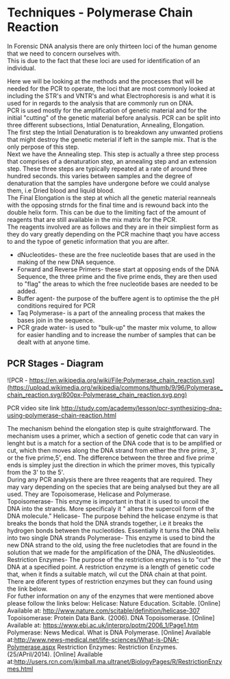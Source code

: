 # Techniques - Polymerase Chain Reaction

In Forensic DNA analysis there are only thirteen loci of the human genome that we need to concern ourselves with.  
This is due to the fact that these loci are used for identification of an individual.  

Here we will be looking at the methods and the processes that will be needed for the PCR to operate, the loci that are most commonly looked at including the STR's and VNTR's and what Electrophoresis is and what it is used for in regards to the analysis that are commonly run on DNA.  
PCR is used mostly for the amplification of genetic material and for the initial "cutting" of the genetic material before analysis. PCR  can be split into three different subsections, Intial Denaturation, Annealing, Elongation.   
The first step the Intiail Denaturation is to breakdown any unwanted protiens that might destroy the genetic meterial if left in the sample mix. That is the only perpose of this step.  
Next we have the Annealing step. This step is actually a three step process that comprises of a denaturation step, an annealing step and an extension step. These three steps are typically repeated at a rate of around three hundred seconds. this varies between samples and the degree of denaturation that the samples have undergone before we could analyse them, i.e Dried blood and liquid blood.  
The Final Elongation is the step at which all the genetic material reanneals with the opposing strnds for the final time and is rewound back into the double helix form. This can be due to the limiting fact of the amount of reagents that are still available in the mix matrix for the PCR.  
The reagents involved are as follows and they are in their simpliest form as they do vary greatly depending on the PCR machine thaqt you have access to and the typoe of genetic information that you are after.
* dNucleotides- these are the free nucleotide bases that are used in the making of the new DNA sequence.  
* Forward and Reverse Primers- these start at opposing ends of the DNA Sequence, the three prime and the five prime ends, they are then used to "flag" the areas to which the free nucleotide bases are needed to be added.  
* Buffer agent- the purpose of the buffere agent is to optimise the the pH conditions required for PCR
* Taq Polymerase- is a part of the annealing process that makes the bases join in the sequence.
* PCR grade water- is used to "bulk-up" the master mix volume, to allow for easier handling and to increase the number of samples that can be dealt with at anyone time.  

## PCR Stages - Diagram
![PCR - https://en.wikipedia.org/wiki/File:Polymerase_chain_reaction.svg](https://upload.wikimedia.org/wikipedia/commons/thumb/9/96/Polymerase_chain_reaction.svg/800px-Polymerase_chain_reaction.svg.png)

PCR video site link http://study.com/academy/lesson/pcr-synthesizing-dna-using-polymerase-chain-reaction.html  

The mechanism behind the elongation step is quite straightforward. The mechanism uses a primer, which a section of genetic code that can vary in lenght but is a match for a section of the DNA code that is to be amplified or cut, which then moves along the DNA strand from either the thre prime, 3', or the five prime,5', end. The difference between the three and five prime ends is simpley just the direction in which the primer moves, this typically from the 3' to the 5'.  
During any PCR analysis there are three reagents that are required. They may vary depending on the species that are being analysed but they are all used. They are Topoisomerase, Helicase and Polymerase.  
Topoisomerase- This enzyme is important in that it is used to uncoil the DNA into the strands. More specificaly it " alters the supercoil form of the DNA molecule."
Helicase- The purpose behind the helicase enzyme is that breaks the bonds that hold the DNA strands together, i.e it breaks the hydrogen bonds between the nucleotides. Essentially it turns the DNA helix into two single DNA strands
Polymerase- This enzyme is used to bind the new DNA strand to the old, using the free nucletodies that are found in the solution that we made for the amplification of the DNA, The dNusleotides. 
Restriction Enzymes- The purpose of the restriction enzymes is to "cut" the DNA at a specified point. A restriction enzyme is a length of genetic code that, when it finds a suitable match, wil cut the DNA chain at that point. There are diferent types of restriction enzymes but they can found using the link below.  
For futher information on any of the enzymes that were mentioned above please follow the links below:
Helicase: Nature Education. Scitable. [Online] Available at: http://www.nature.com/scitable/definition/helicase-307 
Topoisomerase: Protein Data Bank. (2006). DNA Topoisomerase. [Online] Available at: https://www.ebi.ac.uk/interpro/potm/2006_1/Page1.htm  
Polymerase: News Medical. What is DNA Polymerase. [Online] Available at:http://www.news-medical.net/life-sciences/What-is-DNA-Polymerase.aspx
Restriction Enzymes: Restriction Enzymes. (25/APril/2014). [Online] Available at:http://users.rcn.com/jkimball.ma.ultranet/BiologyPages/R/RestrictionEnzymes.html

